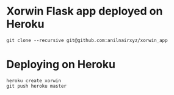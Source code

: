 # Xorwin Flask app deployed on Heroku

```
git clone --recursive git@github.com:anilnairxyz/xorwin_app
```

# Deploying on Heroku
```
heroku create xorwin
git push heroku master

